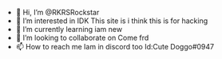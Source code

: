 - 👋 Hi, I’m @RKRSRockstar
- 👀 I’m interested in IDK This site is i think this is for hacking
- 🌱 I’m currently learning iam new
- 💞️ I’m looking to collaborate on Come frd
- 📫 How to reach me Iam in discord too Id:Cute Doggo#0947

<!---
RKRSRockstar/RKRSRockstar is a ✨ special ✨ repository because its `README.md` (this file) appears on your GitHub profile.
You can click the Preview link to take a look at your changes.
--->
